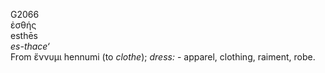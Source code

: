 <body>
  <p>G2066<br>  ἐσθής  <br> esthēs  <br><i>es-thace‘ </i><br>From   ἔννυμι    hennumi   (to <i>clothe</i>); <i>dress:</i> - apparel, clothing, raiment, robe.<br></p>
 </body>